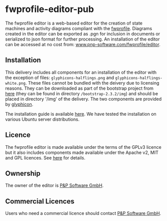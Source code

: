 # fwprofile-editor-pub

The fwprofile editor is a web-based editor for the creation of state machines and activity diagrams compliant with the [fwprofile](https://github.com/pnp-software/fwprofile). Diagrams created in the editor can be exported as .pgn for inclusion in documents or serialized to json format for further processing. An installation of the editor can be accessed at no cost from: www.pnp-software.com/fwprofile/editor.

## Installation
This delivery includes all components for an installation of the editor with the exception of files: `glyphicons-halflings.png` and `glyphicons-halflings-white.png`. These files cannot be bundled with the deivery due to licensing reasons. They can be downloaded as part of the bootstrap project from [here](https://getbootstrap.com/2.3.2/getting-started.html) (they can be found in directory `/bootstrap-2.3.2/img`) and should be placed in directory '/img' of the delivery. The two components are provided by [glyphicon](https://www.glyphicons.com/). 

The installation guide is available [here](https://github.com/pnp-software/fwprofile-editor-pub/blob/master/DOCUMENTATION.install). We have tested the installation on various Ubuntu server distributions.

## Licence
The fwprofile editor is made available under the terms of the GPLv3 licence but it also includes components made available under the Apache v2, MIT and GPL licences. See [here](https://github.com/pnp-software/fwprofile-editor-pub/blob/master/DOCUMENTATION.licenses) for details.

## Ownership
The owner of the editor is [P&P Software GmbH](https://pnp-software.com/).

## Commercial Licences
Users who need a commercial licence should contact [P&P Software GmbH](https://www.pnp-software.com).
